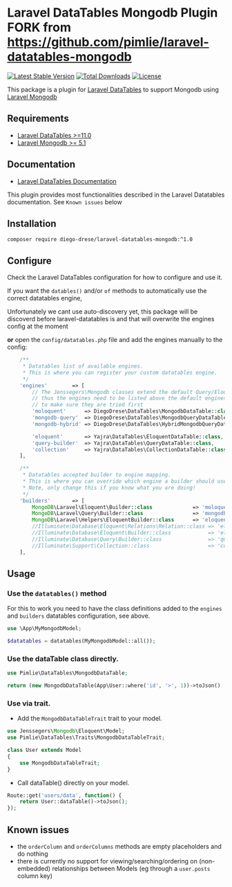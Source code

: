 # Laravel DataTables Mongodb Plugin FORK from https://github.com/pimlie/laravel-datatables-mongodb

[![Latest Stable Version](https://img.shields.io/packagist/v/pimlie/laravel-datatables-mongodb.svg)](https://packagist.org/packages/pimlie/laravel-datatables-mongodb)
[![Total Downloads](https://img.shields.io/packagist/dt/pimlie/laravel-datatables-mongodb.svg)](https://packagist.org/packages/pimlie/laravel-datatables-mongodb)
[![License](https://img.shields.io/github/license/pimlie/laravel-datatables-mongodb.svg)](https://packagist.org/packages/pimlie/laravel-datatables-mongodb)

This package is a plugin for [Laravel DataTables](https://github.com/yajra/laravel-datatables) to support Mongodb using [Laravel Mongodb](https://github.com/jenssegers/laravel-mongodb/)

## Requirements
- [Laravel DataTables >=11.0](https://github.com/yajra/laravel-datatables)
- [Laravel Mongodb >= 5.1](https://github.com/jenssegers/laravel-mongodb)

## Documentation
- [Laravel DataTables Documentation](http://yajrabox.com/docs/laravel-datatables)

This plugin provides most functionalities described in the Laravel Datatables documentation. See `Known issues` below

## Installation
`composer require diego-drese/laravel-datatables-mongodb:^1.0`

## Configure

Check the Laravel DataTables configuration for how to configure and use it.

If you want the `datables()` and/or `of` methods to automatically use the correct datatables engine,

Unfortunately we cant use auto-discovery yet, this package will be discoverd before laravel-datatables is and that will overwrite the engines config at the moment


__or__ open the `config/datatables.php` file and add the engines manually to the config:
```php
    /**
     * Datatables list of available engines.
     * This is where you can register your custom datatables engine.
     */
    'engines'        => [
        // The Jenssegers\Mongodb classes extend the default Query/Eloquent classes
        // thus the engines need to be listed above the default engines
        // to make sure they are tried first
        'moloquent'      => DiegoDrese\DataTables\MongodbDataTable::class,
        'mongodb-query'  => DiegoDrese\DataTables\MongodbQueryDataTable::class,
        'mongodb-hybrid' => DiegoDrese\DataTables\HybridMongodbQueryDataTable::class,

        'eloquent'       => Yajra\DataTables\EloquentDataTable::class,
        'query-builder'  => Yajra\DataTables\QueryDataTable::class,
        'collection'     => Yajra\DataTables\CollectionDataTable::class,
    ],

    /**
     * Datatables accepted builder to engine mapping.
     * This is where you can override which engine a builder should use
     * Note, only change this if you know what you are doing!
     */
    'builders'       => [
        MongoDB\Laravel\Eloquent\Builder::class             => 'moloquent',
        MongoDB\Laravel\Query\Builder::class                => 'mongodbQuery',
        MongoDB\Laravel\Helpers\EloquentBuilder::class      => 'eloquent',
        //Illuminate\Database\Eloquent\Relations\Relation::class => 'eloquent',
        //Illuminate\Database\Eloquent\Builder::class            => 'eloquent',
        //Illuminate\Database\Query\Builder::class               => 'query',
        //Illuminate\Support\Collection::class                   => 'collection',
    ],
```

## Usage

### Use the `datatables()` method

For this to work you need to have the class definitions added to the `engines` and `builders` datatables configuration, see above.

```php
use \App\MyMongodbModel;

$datatables = datatables(MyMongodbModel::all());

```

### Use the dataTable class directly.

```php
use Pimlie\DataTables\MongodbDataTable;

return (new MongodbDataTable(App\User::where('id', '>', 1))->toJson()
```

### Use via trait.
- Add the `MongodbDataTableTrait` trait to your model.

```php
use Jenssegers\Mongodb\Eloquent\Model;
use Pimlie\DataTables\Traits\MongodbDataTableTrait;

class User extends Model
{
	use MongodbDataTableTrait;
}
```

- Call dataTable() directly on your model.

```php
Route::get('users/data', function() {
	return User::dataTable()->toJson();
});
```

## Known issues

- the `orderColumn` and `orderColumns` methods are empty placeholders and do nothing
- there is currently no support for viewing/searching/ordering on (non-embedded) relationships between Models (eg through a `user.posts` column key)


